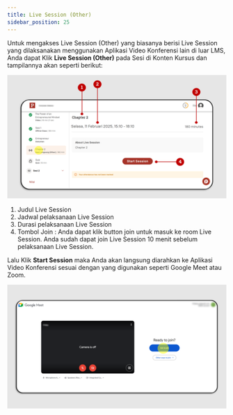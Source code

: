 ```yaml
---
title: Live Session (Other)
sidebar_position: 25
---
```

Untuk mengakses Live Session (Other) yang biasanya berisi Live Session yang dilaksanakan menggunakan Aplikasi Video Konferensi lain di luar LMS, Anda dapat Klik **Live Session (Other)** pada Sesi di Konten Kursus dan tampilannya akan seperti berikut:

![](/img/ls-other_skills-indo-1.png)

1. Judul Live Session
2. Jadwal pelaksanaan Live Session
3. Durasi pelaksanaan Live Session
4. Tombol Join : Anda dapat klik button join untuk masuk ke room Live Session. Anda sudah dapat join Live Session 10 menit sebelum pelaksanaan Live Session.

Lalu Klik **Start Session** maka Anda akan langsung diarahkan ke Aplikasi Video Konferensi sesuai dengan yang digunakan seperti Google Meet atau Zoom.

![](/img/ls-other_skills-2.png)
